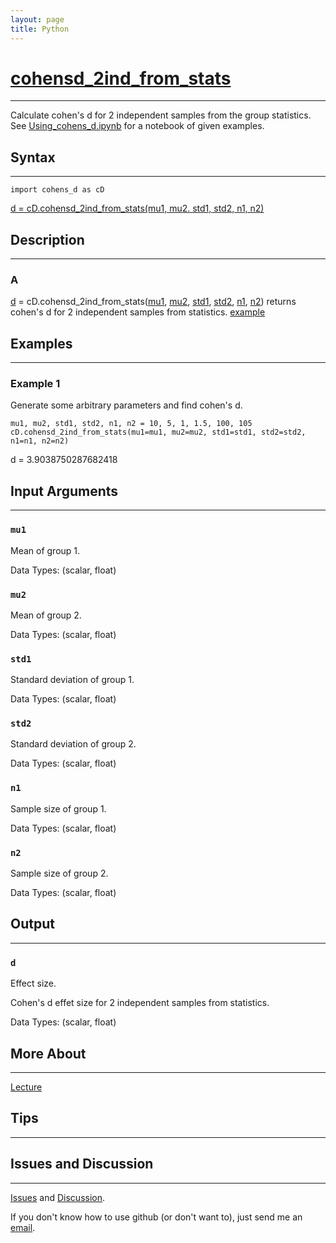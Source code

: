 ```yaml
---
layout: page
title: Python
---
```


# [cohensd_2ind_from_stats](https://github.com/tulimid1/cohens_d/blob/main/cohens_d/cohens_d.py)
---

Calculate cohen's d for 2 independent samples from the group statistics. See [Using_cohens_d.ipynb](https://github.com/tulimid1/cohens_d/blob/main/cohens_d/Using_cohens_d.ipynb) for a notebook of given examples. 

## Syntax
---
    import cohens_d as cD

[d = cD.cohensd_2ind_from_stats(mu1, mu2. std1, std2, n1, n2)](#a)

## Description
---
### A
[d](#d) = cD.cohensd_2ind_from_stats([mu1](#mu1), [mu2](#mu2), [std1](#std1), [std2](#std2), [n1](#n1), [n2](#n2)) returns cohen's d for 2 independent samples from statistics. [example](#example-1)

## Examples 
---
### Example 1
Generate some arbitrary parameters and find cohen's d.  

    mu1, mu2, std1, std2, n1, n2 = 10, 5, 1, 1.5, 100, 105
    cD.cohensd_2ind_from_stats(mu1=mu1, mu2=mu2, std1=std1, std2=std2, n1=n1, n2=n2)

d = 3.9038750287682418

## Input Arguments
---
### ```mu1```
Mean of group 1. 

Data Types: (scalar, float)

### ```mu2```
Mean of group 2. 

Data Types: (scalar, float)

### ```std1```
Standard deviation of group 1.

Data Types: (scalar, float)

### ```std2```
Standard deviation of group 2. 

Data Types: (scalar, float)

### ```n1```
Sample size of group 1. 

Data Types: (scalar, float)

### ```n2```
Sample size of group 2. 

Data Types: (scalar, float)

## Output
---

### ```d```
Effect size. 

Cohen's d effet size for 2 independent samples from statistics. 

Data Types: (scalar, float)

## More About 
---
[Lecture](https://github.com/joshcash9/Statistics_BME/blob/master/04_effect_power.pdf)

## Tips 
---

## Issues and Discussion 
---

[Issues](https://github.com/tulimid1/cohens_d/issues) and [Discussion](https://github.com/tulimid1/cohens_d/discussions).

If you don't know how to use github (or don't want to), just send me an [email](mailto:tulimid@udel.edu). 

